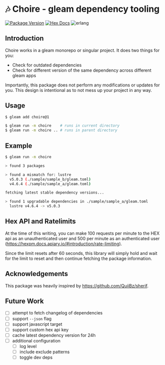 # 🎶 Choire - gleam dependency tooling

[![Package Version](https://img.shields.io/hexpm/v/choire)](https://hex.pm/packages/choire)
[![Hex Docs](https://img.shields.io/badge/hex-docs-ffaff3)](https://hexdocs.pm/choire/)
![erlang](https://img.shields.io/badge/target-erlang-a2003e)

## Introduction

Choire works in a gleam monorepo or singular project. It does two things for you:
- Check for outdated dependencies
- Check for different version of the same dependency across different gleam apps

Importantly, this package does not perform any modifications or updates for you.
This design is intentional as to not mess up your project in any way.

## Usage

```sh
$ gleam add choire@1
```

```sh
$ gleam run -m choire    # runs in current directory
$ gleam run -m choire .. # runs in parent directory
```

## Example

```sh
$ gleam run -m choire

> found 3 packages

> found a mismatch for: lustre
  v5.0.3 (./sample/sample_b/gleam.toml)
  v4.6.4 (./sample/sample_a/gleam.toml)

fetching latest stable dependency versions...

> found 1 upgradable dependencies in ./sample/sample_a/gleam.toml
  lustre v4.6.4 -> v5.0.3

```

## Hex API and Ratelimits

At the time of this writing, you can make 100 requests per minute to the HEX api as an
unauthenticated user and 500 per minute as an authenticated user
(https://hexpm.docs.apiary.io/#introduction/rate-limiting).

Since the limit resets after 60 seconds, this library will simply hold and wait for the limit
to reset and then continue fetching the package information.

## Acknowledgements

This package was heavily inspired by https://github.com/QuiiBz/sherif.

## Future Work

- [ ] attempt to fetch changelog of dependencies
- [ ] support `--json` flag
- [ ] support javascript target
- [ ] support custom hex api key
- [ ] cache latest dependency version for 24h
- [ ] additional configuration
  - [ ] log level
  - [ ] include exclude patterns
  - [ ] toggle dev deps
